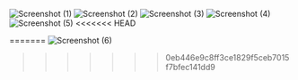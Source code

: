 ![Screenshot (1)](https://user-images.githubusercontent.com/109084924/183858178-735d11d9-2897-4db3-a164-10acbc833d9f.png)
![Screenshot (2)](https://user-images.githubusercontent.com/109084924/183858180-2e84963d-831e-49e7-91d4-b2ae3985f73e.png)
![Screenshot (3)](https://user-images.githubusercontent.com/109084924/183858182-ea04b351-76d5-43c9-9ab9-4b2d860a1dd2.png)
![Screenshot (4)](https://user-images.githubusercontent.com/109084924/183858186-ff799a1a-a91c-430e-830e-5531e1a0e0de.png)
![Screenshot (5)](https://user-images.githubusercontent.com/109084924/183858167-a4408076-f35e-4926-ad8a-fafea706d4b7.png)
<<<<<<< HEAD

=======
![Screenshot (6)](https://user-images.githubusercontent.com/109084924/183899246-45afedc0-001d-4aaa-bb29-ffa059774242.png)
>>>>>>> 0eb446e9c8ff3ce1829f5ceb7015f7bfec141dd9
